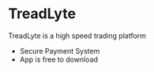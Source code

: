 # TreadLyte

TreadLyte is a high speed trading platform 

  - Secure Payment System
  - App is free to download
